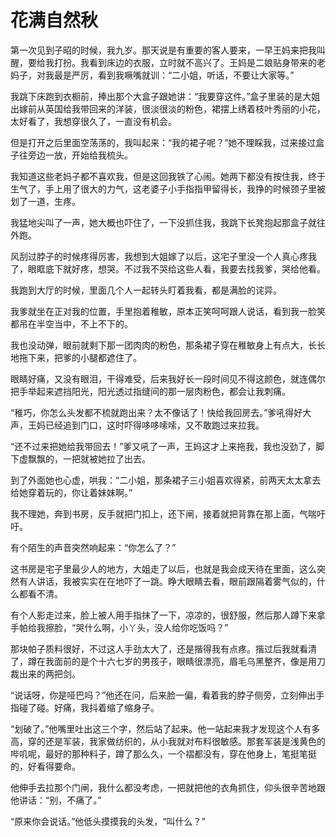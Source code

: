 # 花满自然秋

第一次见到子昭的时候，我九岁。那天说是有重要的客人要来，一早王妈来把我叫醒，要给我打扮。我看到床边的衣服，立时就不高兴了。王妈是二娘贴身带来的老妈子，对我最是严厉，看到我噘嘴就训：“二小姐，听话，不要让大家等。” 

我跳下床跑到衣橱前，捧出那个大盒子跟她讲：“我要穿这件。”盒子里装的是大姐出嫁前从英国给我带回来的洋装，很淡很淡的粉色，裙摆上绣着枝叶秀丽的小花，太好看了，我想穿很久了，一直没有机会。 

但是打开之后里面空荡荡的，我叫起来：“我的裙子呢？”她不理睬我，过来接过盒子往旁边一放，开始给我梳头。 

我知道这些老妈子都不喜欢我，但是这回我铁了心闹。她两下都没有按住我，终于生气了，手上用了很大的力气，这老婆子小手指指甲留得长，我挣的时候颈子里被划了一道，生疼。 

我猛地尖叫了一声，她大概也吓住了，一下没抓住我，我跳下长凳抱起那盒子就往外跑。 

风刮过脖子的时候疼得厉害，我想到大姐嫁了以后，这宅子里没一个人真心疼我了，眼眶底下就好疼，想哭。不过我不哭给这些人看，我要去找我爹，哭给他看。 

我跑到大厅的时候，里面几个人一起转头盯着我看，都是满脸的诧异。 

我爹就坐在正对我的位置，手里抱着稚敏，原本正笑呵呵跟人说话，看到我一脸笑都吊在半空当中，不上不下的。 

我也没动弹，眼前就剩下那一团肉肉的粉色，那条裙子穿在稚敏身上有点大，长长地拖下来，把爹的小腿都遮住了。 

眼睛好痛，又没有眼泪，干得难受，后来我好长一段时间见不得这颜色，就连偶尔把手举起来遮挡阳光，阳光透过指缝间的那一层肉粉色，都会让我刺痛。 

“稚巧，你怎么头发都不梳就跑出来？太不像话了！快给我回房去。”爹吼得好大声，王妈已经追到门口，这时吓得哆哆嗦嗦，又不敢跑过来拉我。 

“还不过来把她给我带回去！”爹又吼了一声，王妈这才上来拖我，我也没劲了，脚下虚飘飘的，一把就被她拉了出去。 

到了外面她也心虚，哄我：“二小姐，那条裙子三小姐喜欢得紧，前两天太太拿去给她穿着玩的，你让着妹妹啊。” 

我不理她，奔到书房，反手就把门扣上，还下闸，接着就把背靠在那上面，气喘吁吁。 

有个陌生的声音突然响起来：“你怎么了？” 

这书房是宅子里最少人的地方，大姐走了以后，也就是我会成天待在里面，这么突然有人讲话，我被实实在在地吓了一跳。睁大眼睛去看，眼前跟隔着雾气似的，什么都看不清。 

有个人影走过来，脸上被人用手指抹了一下，凉凉的，很舒服，然后那人蹲下来拿手帕给我擦脸，“哭什么啊，小丫头，没人给你吃饭吗？” 

那块帕子质料很好，不过这人手劲太大了，还是揩得我有点疼。揩过后我就看清了，蹲在我面前的是个十六七岁的男孩子，眼睛很漂亮，眉毛乌黑整齐，像是用刀裁出来的两把剑。 

“说话呀，你是哑巴吗？”他还在问，后来脸一偏，看着我的脖子侧旁，立刻伸出手指碰了碰。好痛，我抖着缩了缩身子。 

“划破了。”他嘴里吐出这三个字，然后站了起来。他一站起来我才发现这个人有多高，穿的还是军装，我家做纺织的，从小我就对布料很敏感。那套军装是浅黄色的哔叽呢，最好的那种料子，蹲了那么久，一个褶都没有，穿在他身上，笔挺笔挺的，好看得要命。 

他伸手去拉那个门闸，我什么都没考虑，一把就把他的衣角抓住，仰头很辛苦地跟他讲话：“别，不痛了。” 

“原来你会说话。”他低头摸摸我的头发，“叫什么？”